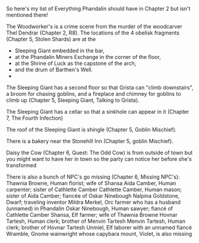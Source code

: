 
So here's my list of Everything Phandalin should have in Chapter 2 but isn't mentioned there!

The Woodworker's is a crime scene from the murder of the woodcarver Thel Dendrar (Chapter 2, R8).
The  locations of the 4 obelisk fragments (Chapter 5, Stolen Shards) are at the
* Sleeping Giant embedded in the bar, 
* at the Phandalin Miners Exchange in the corner of the floor,
* at the Shrine of Luck as the capstone of the arch, 
* and the drum of Barthen's Well.
* 
The  Sleeping Giant has a second floor so that Grista can "climb  downstairs", a broom for chasing goblins, and a fireplace and chimney for goblins to climb up (Chapter 5, Sleeping Giant, Talking to Grista).

The Sleeping Giant has a cellar so that a sinkhole can appear in it (Chapter 7, The Fourth Infection)

The roof of the Sleeping Giant is shingle (Chapter 5, Goblin Mischief).

There is a bakery near the Stonehill Inn (Chapter 5, goblin Mischief).

Daisy the Cow (Chapter 6, Quest: The Odd Cow) is from outside of town but you might want to have her in town so the party can notice her before she's  transformed

There is also a bunch of NPC's go missing (Chapter 6, Missing NPC's):
Thawnia Browne, Human florist; wife of Shansa Aida Camber, Human carpenter; sister of Cathlette Camber
Cathlette Camber, Human mason; sister of Aida Camber; fiancée of Oskar Ninebough
Nalpina Goldstone, Dwarf; traveling inventor
Mildra Merkel, Orc farmer who has a husband (unnamed) in Phandalin
Oskar Ninebough, Human sawyer; fiancé of Cathlette Camber
Shansa, Elf farmer; wife of Thawnia Browne
Hovnar Tartesh, Human clerk; brother of Menvin Tartesh
Menvin Tartesh, Human clerk; brother of Hovnar Tartesh
Unmiel, Elf laborer with an unnamed fiancé
Wramble, Gnome wainwright whose capybara mount, Violet, is also missing
 